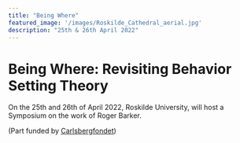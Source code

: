 ```yaml
---
title: "Being Where"
featured_image: '/images/Roskilde_Cathedral_aerial.jpg'
description: "25th & 26th April 2022"
---
```


# Being Where: Revisiting Behavior Setting Theory

On the 25th and 26th of April 2022, Roskilde University, will host a Symposium on the work of Roger Barker.

(Part funded by [Carlsbergfondet](https://www.carlsbergfondet.dk/da))
